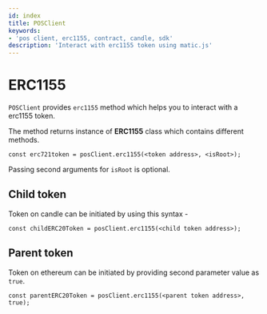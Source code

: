 ```yaml
---
id: index
title: POSClient
keywords: 
- 'pos client, erc1155, contract, candle, sdk'
description: 'Interact with erc1155 token using matic.js'
---
```


# ERC1155

`POSClient` provides `erc1155` method which helps you to interact with a erc1155 token.

The method returns instance of **ERC1155** class which contains different methods.

```
const erc721token = posClient.erc1155(<token address>, <isRoot>);
```

Passing second arguments for `isRoot` is optional.

## Child token

Token on candle can be initiated by using this syntax -

```
const childERC20Token = posClient.erc1155(<child token address>);
```

## Parent token

Token on ethereum can be initiated by providing second parameter value as `true`.

```
const parentERC20Token = posClient.erc1155(<parent token address>, true);
```
